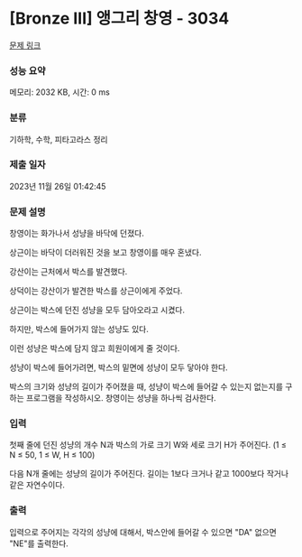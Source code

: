 # [Bronze III] 앵그리 창영 - 3034 

[문제 링크](https://www.acmicpc.net/problem/3034) 

### 성능 요약

메모리: 2032 KB, 시간: 0 ms

### 분류

기하학, 수학, 피타고라스 정리

### 제출 일자

2023년 11월 26일 01:42:45

### 문제 설명

<p>창영이는 화가나서 성냥을 바닥에 던졌다.</p>

<p>상근이는 바닥이 더러워진 것을 보고 창영이를 매우 혼냈다.</p>

<p>강산이는 근처에서 박스를 발견했다.</p>

<p>상덕이는 강산이가 발견한 박스를 상근이에게 주었다.</p>

<p>상근이는 박스에 던진 성냥을 모두 담아오라고 시켰다.</p>

<p>하지만, 박스에 들어가지 않는 성냥도 있다.</p>

<p>이런 성냥은 박스에 담지 않고 희원이에게 줄 것이다.</p>

<p>성냥이 박스에 들어가려면, 박스의 밑면에 성냥이 모두 닿아야 한다.</p>

<p>박스의 크기와 성냥의 길이가 주어졌을 때, 성냥이 박스에 들어갈 수 있는지 없는지를 구하는 프로그램을 작성하시오. 창영이는 성냥을 하나씩 검사한다.</p>

### 입력 

 <p>첫째 줄에 던진 성냥의 개수 N과 박스의 가로 크기 W와 세로 크기 H가 주어진다. (1 ≤ N ≤ 50, 1 ≤ W, H ≤ 100)</p>

<p>다음 N개 줄에는 성냥의 길이가 주어진다. 길이는 1보다 크거나 같고 1000보다 작거나 같은 자연수이다. </p>

### 출력 

 <p>입력으로 주어지는 각각의 성냥에 대해서, 박스안에 들어갈 수 있으면 "DA" 없으면 "NE"를 출력한다.</p>

